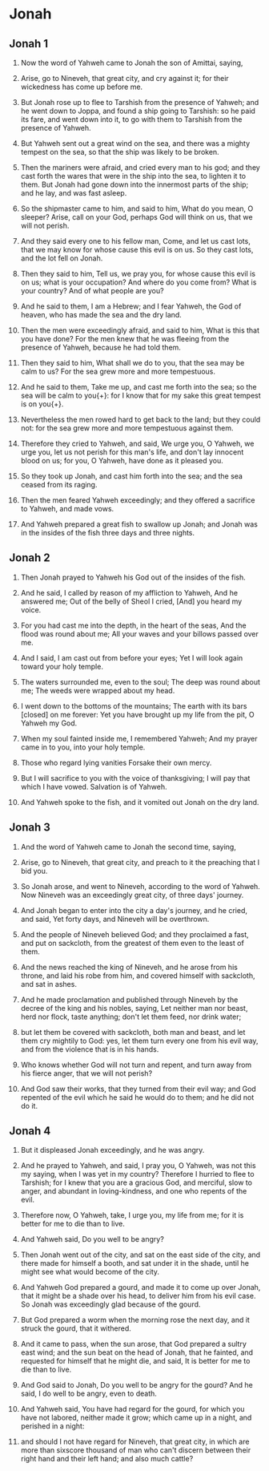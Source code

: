 # Jonah

## Jonah 1

1. Now the word of Yahweh came to Jonah the son of Amittai, saying,

2. Arise, go to Nineveh, that great city, and cry against it; for their wickedness has come up before me.

3. But Jonah rose up to flee to Tarshish from the presence of Yahweh; and he went down to Joppa, and found a ship going to Tarshish: so he paid its fare, and went down into it, to go with them to Tarshish from the presence of Yahweh.

4. But Yahweh sent out a great wind on the sea, and there was a mighty tempest on the sea, so that the ship was likely to be broken.

5. Then the mariners were afraid, and cried every man to his god; and they cast forth the wares that were in the ship into the sea, to lighten it to them. But Jonah had gone down into the innermost parts of the ship; and he lay, and was fast asleep.

6. So the shipmaster came to him, and said to him, What do you mean, O sleeper? Arise, call on your God, perhaps God will think on us, that we will not perish.

7. And they said every one to his fellow man, Come, and let us cast lots, that we may know for whose cause this evil is on us. So they cast lots, and the lot fell on Jonah.

8. Then they said to him, Tell us, we pray you, for whose cause this evil is on us; what is your occupation? And where do you come from? What is your country? And of what people are you?

9. And he said to them, I am a Hebrew; and I fear Yahweh, the God of heaven, who has made the sea and the dry land.

10. Then the men were exceedingly afraid, and said to him, What is this that you have done? For the men knew that he was fleeing from the presence of Yahweh, because he had told them.

11. Then they said to him, What shall we do to you, that the sea may be calm to us? For the sea grew more and more tempestuous.

12. And he said to them, Take me up, and cast me forth into the sea; so the sea will be calm to you{+}: for I know that for my sake this great tempest is on you{+}.

13. Nevertheless the men rowed hard to get back to the land; but they could not: for the sea grew more and more tempestuous against them.

14. Therefore they cried to Yahweh, and said, We urge you, O Yahweh, we urge you, let us not perish for this man's life, and don't lay innocent blood on us; for you, O Yahweh, have done as it pleased you.

15. So they took up Jonah, and cast him forth into the sea; and the sea ceased from its raging.

16. Then the men feared Yahweh exceedingly; and they offered a sacrifice to Yahweh, and made vows.

17. And Yahweh prepared a great fish to swallow up Jonah; and Jonah was in the insides of the fish three days and three nights.

## Jonah 2

1. Then Jonah prayed to Yahweh his God out of the insides of the fish.

2. And he said, I called by reason of my affliction to Yahweh, And he answered me; Out of the belly of Sheol I cried, [And] you heard my voice.

3. For you had cast me into the depth, in the heart of the seas, And the flood was round about me; All your waves and your billows passed over me.

4. And I said, I am cast out from before your eyes; Yet I will look again toward your holy temple.

5. The waters surrounded me, even to the soul; The deep was round about me; The weeds were wrapped about my head.

6. I went down to the bottoms of the mountains; The earth with its bars [closed] on me forever: Yet you have brought up my life from the pit, O Yahweh my God.

7. When my soul fainted inside me, I remembered Yahweh; And my prayer came in to you, into your holy temple.

8. Those who regard lying vanities Forsake their own mercy.

9. But I will sacrifice to you with the voice of thanksgiving; I will pay that which I have vowed. Salvation is of Yahweh.

10. And Yahweh spoke to the fish, and it vomited out Jonah on the dry land.

## Jonah 3

1. And the word of Yahweh came to Jonah the second time, saying,

2. Arise, go to Nineveh, that great city, and preach to it the preaching that I bid you.

3. So Jonah arose, and went to Nineveh, according to the word of Yahweh. Now Nineveh was an exceedingly great city, of three days' journey.

4. And Jonah began to enter into the city a day's journey, and he cried, and said, Yet forty days, and Nineveh will be overthrown.

5. And the people of Nineveh believed God; and they proclaimed a fast, and put on sackcloth, from the greatest of them even to the least of them.

6. And the news reached the king of Nineveh, and he arose from his throne, and laid his robe from him, and covered himself with sackcloth, and sat in ashes.

7. And he made proclamation and published through Nineveh by the decree of the king and his nobles, saying, Let neither man nor beast, herd nor flock, taste anything; don't let them feed, nor drink water;

8. but let them be covered with sackcloth, both man and beast, and let them cry mightily to God: yes, let them turn every one from his evil way, and from the violence that is in his hands.

9. Who knows whether God will not turn and repent, and turn away from his fierce anger, that we will not perish?

10. And God saw their works, that they turned from their evil way; and God repented of the evil which he said he would do to them; and he did not do it.

## Jonah 4

1. But it displeased Jonah exceedingly, and he was angry.

2. And he prayed to Yahweh, and said, I pray you, O Yahweh, was not this my saying, when I was yet in my country? Therefore I hurried to flee to Tarshish; for I knew that you are a gracious God, and merciful, slow to anger, and abundant in loving-kindness, and one who repents of the evil.

3. Therefore now, O Yahweh, take, I urge you, my life from me; for it is better for me to die than to live.

4. And Yahweh said, Do you well to be angry?

5. Then Jonah went out of the city, and sat on the east side of the city, and there made for himself a booth, and sat under it in the shade, until he might see what would become of the city.

6. And Yahweh God prepared a gourd, and made it to come up over Jonah, that it might be a shade over his head, to deliver him from his evil case. So Jonah was exceedingly glad because of the gourd.

7. But God prepared a worm when the morning rose the next day, and it struck the gourd, that it withered.

8. And it came to pass, when the sun arose, that God prepared a sultry east wind; and the sun beat on the head of Jonah, that he fainted, and requested for himself that he might die, and said, It is better for me to die than to live.

9. And God said to Jonah, Do you well to be angry for the gourd? And he said, I do well to be angry, even to death.

10. And Yahweh said, You have had regard for the gourd, for which you have not labored, neither made it grow; which came up in a night, and perished in a night:

11. and should I not have regard for Nineveh, that great city, in which are more than sixscore thousand of man who can't discern between their right hand and their left hand; and also much cattle?

